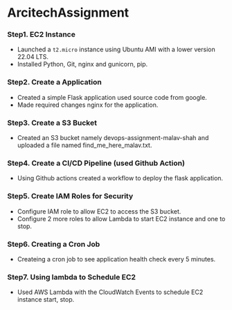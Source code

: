 # ArcitechAssignment

### Step1. EC2 Instance
- Launched a `t2.micro` instance using Ubuntu AMI with a lower version 22.04 LTS.
- Installed Python, Git, nginx and gunicorn, pip.

### Step2. Create a  Application
- Created a simple Flask application used source code from google.
- Made required changes nginx for the application.

### Step3. Create a S3 Bucket
- Created an S3 bucket namely devops-assignment-malav-shah  and uploaded a file named find_me_here_malav.txt.

### Step4. Create a CI/CD Pipeline (used Github Action)
- Using Github actions created a workflow to deploy the flask application.

### Step5. Create IAM Roles for Security
- Configure IAM role to allow EC2 to access the S3 bucket.
- Configure 2 more roles to allow Lambda to start EC2 instance and one to stop.

### Step6. Creating a Cron Job
- Createing a cron job to see application health check every 5 minutes.

### Step7. Using lambda to Schedule EC2
- Used AWS Lambda with the CloudWatch Events to schedule EC2 instance start, stop.
